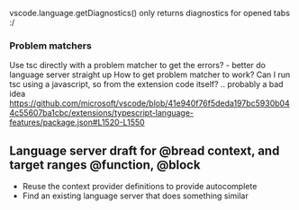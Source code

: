 vscode.language.getDiagnostics() only returns diagnostics for opened tabs :/

### Problem matchers

Use tsc directly with a problem matcher to get the errors? - better do language server straight up
How to get problem matcher to work?
Can I run tsc using a javascript, so from the extension code itself? .. probably a bad idea
<https://github.com/microsoft/vscode/blob/41e940f76f5deda197bc5930b044c55607ba1cbc/extensions/typescript-language-features/package.json#L1520-L1550>



## Language server draft for @bread context, and target ranges @function, @block

- Reuse the context provider definitions to provide autocomplete
- Find an existing language server that does something similar
